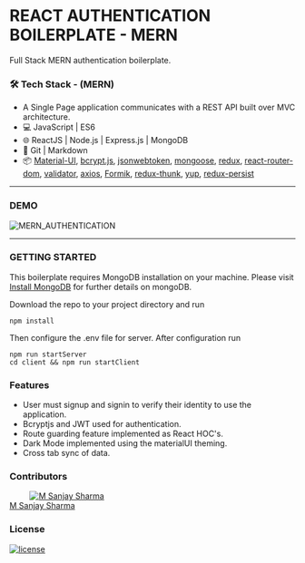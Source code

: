 # REACT AUTHENTICATION BOILERPLATE - MERN

Full Stack MERN authentication boilerplate.

### 🛠 Tech Stack - (MERN)

- A Single Page application communicates with a REST API built over MVC architecture.
- 💻 JavaScript | ES6
- 🌐 ReactJS | Node.js | Express.js | MongoDB
- 🔧 Git | Markdown
- 📦 [Material-UI](https://github.com/mui-org/material-ui), [bcrypt.js](https://www.npmjs.com/package/bcryptjs), [jsonwebtoken](https://www.npmjs.com/package/jsonwebtoken), [mongoose](https://www.npmjs.com/package/mongoose), [redux](https://github.com/reduxjs/redux), [react-router-dom](https://www.npmjs.com/package/react-router-dom), [validator](https://www.npmjs.com/package/validator), [axios](https://www.npmjs.com/package/axios), [Formik](https://github.com/formium/formik), [redux-thunk](https://github.com/reduxjs/redux-thunk), [yup](https://github.com/jquense/yup), [redux-persist](https://github.com/rt2zz/redux-persist)

---

### DEMO

![MERN_AUTHENTICATION](https://user-images.githubusercontent.com/65958268/90353814-edd91600-e064-11ea-81ef-3cb25e2d7810.gif)

---

### GETTING STARTED

This boilerplate requires MongoDB installation on your machine. Please visit [Install MongoDB](https://docs.mongodb.com/guides/server/install) for further details on mongoDB.

Download the repo to your project directory and run

```
npm install
```

Then configure the .env file for server. After configuration run

```
npm run startServer
cd client && npm run startClient
```

### Features

- User must signup and signin to verify their identity to use the application.
- Bcryptjs and JWT used for authentication.
- Route guarding feature implemented as React HOC's.
- Dark Mode implemented using the materialUI theming.
- Cross tab sync of data.

### Contributors

&nbsp;&nbsp;&nbsp;&nbsp;&nbsp;&nbsp;&nbsp;&nbsp;&nbsp;<a href="https://github.com/MSanjaySharma"><img src="https://avatars3.githubusercontent.com/u/65958268?s=40" alt="M Sanjay Sharma" /></a></br>
[M Sanjay Sharma](https://github.com/MSanjaySharma)

### License

[![license](https://img.shields.io/badge/license-MIT-green?style=flat-square)](https://github.com/MSanjaySharma/AUTHENTICATION-REACT/blob/master/LICENSE)

